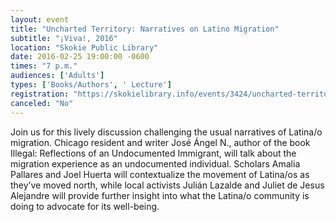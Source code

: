 ```yaml
---
layout: event
title: "Uncharted Territory: Narratives on Latino Migration"
subtitle: "¡Viva!, 2016"
location: "Skokie Public Library"
date: 2016-02-25 19:00:00 -0600
times: "7 p.m."
audiences: ['Adults']
types: ['Books/Authors', ' Lecture']
registration: "https://skokielibrary.info/events/3424/uncharted-territory-narratives-on-latino-migration"
canceled: "No"
---
```

Join us for this lively discussion challenging the usual narratives of Latina/o migration. Chicago resident and writer José Ángel N., author of the book Illegal: Reflections of an Undocumented Immigrant, will talk about the migration experience as an undocumented individual. Scholars Amalia Pallares and Joel Huerta will contextualize the movement of Latina/os as they’ve moved north, while local activists Julián Lazalde and Juliet de Jesus Alejandre will provide further insight into what the Latina/o community is doing to advocate for its well-being.
